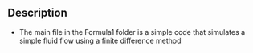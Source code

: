 ##  Description
- The main file in the Formula1 folder is a simple code that simulates a simple fluid flow using a finite difference method

##